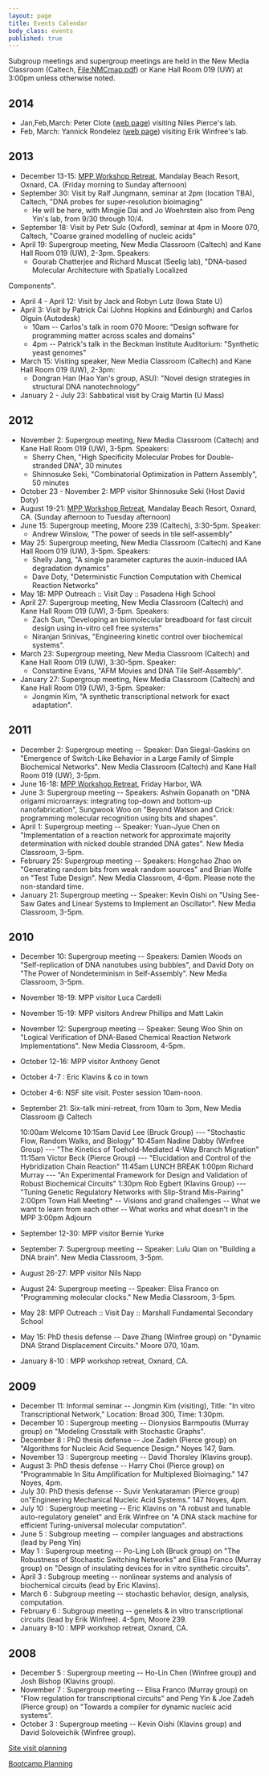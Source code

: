 ```yaml
---
layout: page
title: Events Calendar
body_class: events
published: true
---
```


Subgroup meetings and supergroup meetings are held in the New Media Classroom (Caltech, [File:NMCmap.pdf][2]) or Kane Hall Room 019 (UW) at 3:00pm unless otherwise noted.

##  2014

  * Jan,Feb,March: Peter Clote ([web page][3]) visiting Niles Pierce's lab.
  * Feb, March: Yannick Rondelez ([web page][4]) visiting Erik Winfree's lab.

##  2013

  * December 13-15: [MPP Workshop Retreat][5], Mandalay Beach Resort, Oxnard, CA. (Friday morning to Sunday afternoon)
  * September 30: Visit by Ralf Jungmann, seminar at 2pm (location TBA), Caltech, "DNA probes for super-resolution bioimaging"
    * He will be here, with Mingjie Dai and Jo Woehrstein also from Peng Yin's lab, from 9/30 through 10/4.
  * September 18: Visit by Petr Sulc (Oxford), seminar at 4pm in Moore 070, Caltech, "Coarse grained modelling of nucleic acids"
  * April 19: Supergroup meeting, New Media Classroom (Caltech) and Kane Hall Room 019 (UW), 2-3pm. Speakers:
    * Gourab Chatterjee and Richard Muscat (Seelig lab), "DNA-based Molecular Architecture with Spatially Localized

Components".

  * April 4 - April 12: Visit by Jack and Robyn Lutz (Iowa State U)
  * April 3: Visit by Patrick Cai (Johns Hopkins and Edinburgh) and Carlos Olguin (Autodesk)
    * 10am -- Carlos's talk in room 070 Moore: "Design software for programming matter across scales and domains"
    * 4pm -- Patrick's talk in the Beckman Institute Auditorium: "Synthetic yeast genomes"
  * March 15: Visiting speaker, New Media Classroom (Caltech) and Kane Hall Room 019 (UW), 2-3pm:
    * Dongran Han (Hao Yan's group, ASU): "Novel design strategies in structural DNA nanotechnology"
  * January 2 - July 23: Sabbatical visit by Craig Martin (U Mass)

##  2012

  * November 2: Supergroup meeting, New Media Classroom (Caltech) and Kane Hall Room 019 (UW), 3-5pm. Speakers:
    * Sherry Chen, "High Specificity Molecular Probes for Double-stranded DNA", 30 minutes
    * Shinnosuke Seki, "Combinatorial Optimization in Pattern Assembly", 50 minutes
  * October 23 - November 2: MPP visitor Shinnosuke Seki (Host David Doty)
  * August 19-21: [MPP Workshop Retreat][6], Mandalay Beach Resort, Oxnard, CA. (Sunday afternoon to Tuesday afternoon)
  * June 15: Supergroup meeting, Moore 239 (Caltech), 3:30-5pm. Speaker:
    * Andrew Winslow, "The power of seeds in tile self-assembly"
  * May 25: Supergroup meeting, New Media Classroom (Caltech) and Kane Hall Room 019 (UW), 3-5pm. Speakers:
    * Shelly Jang, "A single parameter captures the auxin-induced IAA degradation dynamics"
    * Dave Doty, "Deterministic Function Computation with Chemical Reaction Networks"
  * May 18: MPP Outreach&nbsp;:: Visit Day&nbsp;:: Pasadena High School
  * April 27: Supergroup meeting, New Media Classroom (Caltech) and Kane Hall Room 019 (UW), 3-5pm. Speakers:
    * Zach Sun, "Developing an biomolecular breadboard for fast circuit design using in-vitro cell free systems"
    * Niranjan Srinivas, "Engineering kinetic control over biochemical systems".
  * March 23: Supergroup meeting, New Media Classroom (Caltech) and Kane Hall Room 019 (UW), 3:30-5pm. Speaker:
    * Constantine Evans, "AFM Movies and DNA Tile Self-Assembly".
  * January 27: Supergroup meeting, New Media Classroom (Caltech) and Kane Hall Room 019 (UW), 3-5pm. Speaker:
    * Jongmin Kim, "A synthetic transcriptional network for exact adaptation".

##  2011

  * December 2: Supergroup meeting -- Speaker: Dan Siegal-Gaskins on "Emergence of Switch-Like Behavior in a Large Family of Simple Biochemical Networks". New Media Classroom (Caltech) and Kane Hall Room 019 (UW), 3-5pm.
  * June 16-18: [MPP Workshop Retreat][7], Friday Harbor, WA
  * June 3: Supergroup meeting -- Speakers: Ashwin Gopanath on "DNA origami microarrays: integrating top-down and bottom-up nanofabrication", Sungwook Woo on "Beyond Watson and Crick: programming molecular recognition using bits and shapes".
  * April 1: Supergroup meeting -- Speaker: Yuan-Jyue Chen on "Implementation of a reaction network for approximate majority determination with nicked double stranded DNA gates". New Media Classroom, 3-5pm.
  * February 25: Supergroup meeting -- Speakers: Hongchao Zhao on "Generating random bits from weak random sources" and Brian Wolfe on "Test Tube Design". New Media Classroom, 4-6pm. Please note the non-standard time.
  * January 21: Supergroup meeting -- Speaker: Kevin Oishi on "Using See-Saw Gates and Linear Systems to Implement an Oscillator". New Media Classroom, 3-5pm.

##  2010

  * December 10: Supergroup meeting -- Speakers: Damien Woods on "Self-replication of DNA nanotubes using bubbles", and David Doty on "The Power of Nondeterminism in Self-Assembly". New Media Classroom, 3-5pm.
  * November 18-19: MPP visitor Luca Cardelli
  * November 15-19: MPP visitors Andrew Phillips and Matt Lakin
  * November 12: Supergroup meeting -- Speaker: Seung Woo Shin on "Logical Verification of DNA-Based Chemical Reaction Network Implementations". New Media Classroom, 4-5pm.
  * October 12-16: MPP visitor Anthony Genot
  * October 4-7&nbsp;: Eric Klavins &amp; co in town
  * October 4-6: NSF site visit. Poster session 10am-noon.
  * September 21: Six-talk mini-retreat, from 10am to 3pm, New Media Classroom @ Caltech


    10:00am Welcome
    10:15am David Lee (Bruck Group) --- "Stochastic Flow, Random Walks, and Biology"
    10:45am Nadine Dabby (Winfree Group) ---  "The Kinetics of Toehold-Mediated 4-Way Branch Migration"
    11:15am Victor Beck (Pierce Group) --- "Elucidation and Control of the Hybridization Chain Reaction"
    11:45am LUNCH BREAK
    1:00pm Richard Murray --- "An Experimental Framework for Design and Validation of Robust Biochemical Circuits"
    1:30pm Rob Egbert (Klavins Group) --- "Tuning Genetic Regulatory Networks with Slip-Strand Mis-Pairing"
    2:00pm Town Hall Meeting*
        -- Visions and grand challenges
        -- What we want to learn from each other
        -- What works and what doesn't in the MPP
    3:00pm Adjourn


  * September 12-30: MPP visitor Bernie Yurke
  * September 7: Supergroup meeting -- Speaker: Lulu Qian on "Building a DNA brain". New Media Classroom, 3-5pm.
  * August 26-27: MPP visitor Nils Napp
  * August 24: Supergroup meeting -- Speaker: Elisa Franco on "Programming molecular clocks." New Media Classroom, 3-5pm.
  * May 28: MPP Outreach&nbsp;:: Visit Day&nbsp;:: Marshall Fundamental Secondary School
  * May 15: PhD thesis defense -- Dave Zhang (Winfree group) on "Dynamic DNA Strand Displacement Circuits." Moore 070, 10am.
  * January 8-10&nbsp;: MPP workshop retreat, Oxnard, CA.

##  2009

  * December 11: Informal seminar -- Jongmin Kim (visiting), Title: "In vitro Transcriptional Network," Location: Broad 300, Time: 1:30pm.
  * December 10&nbsp;: Supergroup meeting -- Dionysios Barmpoutis (Murray group) on "Modeling Crosstalk with Stochastic Graphs".
  * December 8&nbsp;: PhD thesis defense -- Joe Zadeh (Pierce group) on "Algorithms for Nucleic Acid Sequence Design." Noyes 147, 9am.
  * November 13&nbsp;: Supergroup meeting -- David Thorsley (Klavins group).
  * August 3: PhD thesis defense -- Harry Choi (Pierce group) on "Programmable In Situ Amplification for Multiplexed Bioimaging." 147 Noyes, 4pm.
  * July 30: PhD thesis defense -- Suvir Venkataraman (Pierce group) on"Engineering Mechanical Nucleic Acid Systems." 147 Noyes, 4pm.
  * July 10&nbsp;: Supergroup meeting -- Eric Klavins on "A robust and tunable auto-regulatory genelet" and Erik Winfree on "A DNA stack machine for efficient Turing-universal molecular computation".
  * June 5&nbsp;: Subgroup meeting -- compiler languages and abstractions (lead by Peng Yin)
  * May 1&nbsp;: Supergroup meeting -- Po-Ling Loh (Bruck group) on "The Robustness of Stochastic Switching Networks" and Elisa Franco (Murray group) on "Design of insulating devices for in vitro synthetic circuits".
  * April 3&nbsp;: Subgroup meeting -- nonlinear systems and analysis of biochemical circuits (lead by Eric Klavins).
  * March 6&nbsp;: Subgroup meeting -- stochastic behavior, design, analysis, computation.
  * February 6&nbsp;: Subgroup meeting -- genelets &amp; in vitro transcriptional circuits (lead by Erik Winfree). 4-5pm, Moore 239.
  * January 8-10&nbsp;: MPP workshop retreat, Oxnard, CA.

##  2008

  * December 5&nbsp;: Supergroup meeting -- Ho-Lin Chen (Winfree group) and Josh Bishop (Klavins group).
  * November 7&nbsp;: Supergroup meeting -- Elisa Franco (Murray group) on "Flow regulation for transcriptional circuits" and Peng Yin &amp; Joe Zadeh (Pierce group) on "Towards a compiler for dynamic nucleic acid systems".
  * October 3&nbsp;: Supergroup meeting -- Kevin Oishi (Klavins group) and David Soloveichik (Winfree group).

[Site visit planning][8]

[Bootcamp Planning][9]

   [1]: http://molecular-programming.org/MPPWiki/index.php/Main_Page (Main Page)
   [2]: /assets/images/pdfs/NMCmap.pdf (File:NMCmap.pdf)
   [3]: http://bioinformatics.bc.edu/~clote/
   [4]: http://limmshp.iis.u-tokyo.ac.jp/member/researchers/yannick_rondelez_dr
   [5]: http://molecular-programming.org/MPPWiki/index.php/2013_MPP_Workshop_Retreat (2013 MPP Workshop Retreat)
   [6]: http://molecular-programming.org/MPPWiki/index.php/2012_MPP_Workshop_Retreat (2012 MPP Workshop Retreat)
   [7]: http://molecular-programming.org/MPPWiki/index.php/2011_MPP_Workshop_Retreat (2011 MPP Workshop Retreat)
   [8]: http://molecular-programming.org/MPPWiki/index.php/Site_visit_planning (Site visit planning)
   [9]: http://molecular-programming.org/MPPWiki/index.php/Bootcamp_Planning (Bootcamp Planning)
